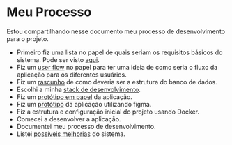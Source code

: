 # Meu Processo

Estou compartilhando nesse documento meu processo de desenvolvimento para o projeto.

- Primeiro fiz uma lista no papel de quais seriam os requisitos básicos do sistema. Pode ser visto [aqui](images/requirements.jpg).
- Fiz um [user flow](images/userFlow.jpg) no papel para ter uma ideia de como seria o fluxo da aplicação para os diferentes usuários.
- Fiz um [rascunho](images/db.jpg) de como deveria ser a estrutura do banco de dados.
- Escolhi a minha [stack de desenvolvimento](techStack.md).
- Fiz um [protótipo em papel](images/prototype.jpg) da aplicação.
- Fiz um [protótipo](https://www.figma.com/file/OWKppm3DI29jLhQWaDfiz4/tye?node-id=0%3A1) da aplicação utilizando figma.
- Fiz a estrutura e configuração inicial do projeto usando Docker.
- Comecei a desenvolver a aplicação.
- Documentei meu processo de desenvolvimento.
- Listei [possíveis melhorias](areasOfImprovement.md) do sistema.
